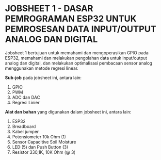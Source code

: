 # JOBSHEET 1 - DASAR PEMROGRAMAN ESP32 UNTUK PEMROSESAN DATA INPUT/OUTPUT ANALOG DAN DIGITAL

Jobsheet 1 bertujuan untuk memahami dan mengoperasikan GPIO pada ESP32, memahami dan melakukan pengolahan data untuk input/output analog dan digital, dan melakukan optimalisasi pembacaan sensor analog menggunakan metode regresi linear.

**Sub-job** pada jobsheet ini, antara lain:
1. GPIO
2. PWM
3. ADC dan DAC
4. Regresi Linier

**Alat dan bahan** yang digunakan dalam jobsheet ini, antara lain:
1) ESP32
2) Breadboard
3) Kabel jumper
4) Potensiometer 10k Ohm (1)
5) Sensor Capacitive Soil Moisture
6) LED (5) dan Push Button (3)
7) Resistor 330,1K, 10K Ohm (@ 3)
